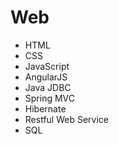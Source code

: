 # Web
- HTML
- CSS
- JavaScript
- AngularJS
- Java JDBC
- Spring MVC
- Hibernate
- Restful Web Service
- SQL
